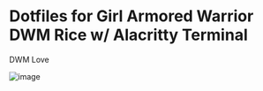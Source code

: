 # Dotfiles for Girl Armored Warrior DWM Rice w/ Alacritty Terminal 
DWM Love

![image](https://github.com/user-attachments/assets/098c1318-7e16-4f03-919a-242e1c5d832c)


